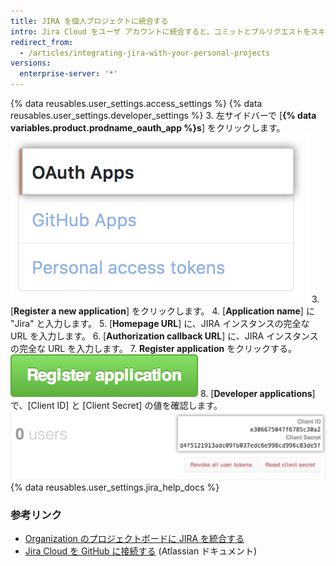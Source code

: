 ```yaml
---
title: JIRA を個人プロジェクトに統合する
intro: Jira Cloud をユーザ アカウントに統合すると、コミットとプルリクエストをスキャンし、メンションされている JIRA の Issue で、関連するメタデータとハイパーリンクを作成できます。
redirect_from:
  - /articles/integrating-jira-with-your-personal-projects
versions:
  enterprise-server: '*'
---
```


{% data reusables.user_settings.access_settings %}
{% data reusables.user_settings.developer_settings %}
3. 左サイドバーで [**{% data variables.product.prodname_oauth_app %}s**] をクリックします。 ![左サイドバーの [{ site.data.variables.product.prodname_oauth_app }s] タブ](/assets/images/help/settings/developer-settings-oauth-apps.png)
3. [**Register a new application**] をクリックします。
4. [**Application name**] に "Jira" と入力します。
5. [**Homepage URL**] に、JIRA インスタンスの完全な URL を入力します。
6. [**Authorization callback URL**] に、JIRA インスタンスの完全な URL を入力します。
7. **Register application** をクリックする。 ![[Register application] ボタン](/assets/images/help/oauth/register-application-button.png)
8. [**Developer applications**] で、[Client ID] と [Client Secret] の値を確認します。 ![クライアント ID とクライアントシークレット](/assets/images/help/oauth/client-id-and-secret.png)
{% data reusables.user_settings.jira_help_docs %}

### 参考リンク

- [Organization のプロジェクトボードに JIRA を統合する](/articles/integrating-jira-with-your-organization-project-board)
- <a href="https://confluence.atlassian.com/adminjiracloud/connect-jira-cloud-to-github-814188429.html" data-proofer-ignore>Jira Cloud を GitHub に接続する</a> (Atlassian ドキュメント)

